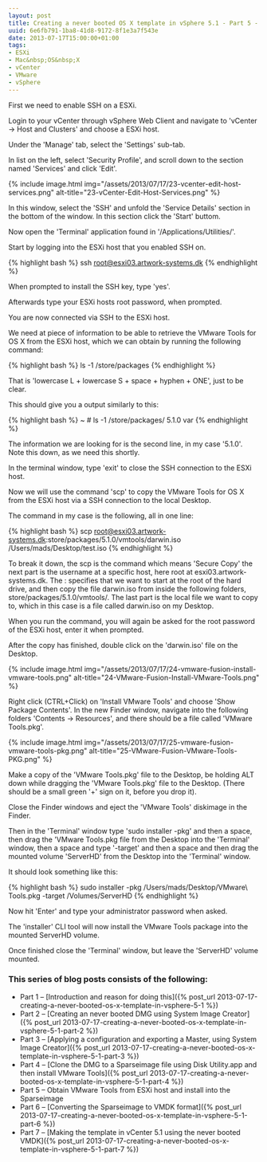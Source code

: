 ```yaml
---
layout: post
title: Creating a never booted OS X template in vSphere 5.1 - Part 5 - Obtain VMware Tools from ESXi host and install into the Sparseimage
uuid: 6e6fb791-1ba8-41d8-9172-8f1e3a7f543e
date: 2013-07-17T15:00:00+01:00
tags:
- ESXi
- Mac&nbsp;OS&nbsp;X
- vCenter
- VMware
- vSphere
---
```

First we need to enable SSH on a ESXi.

Login to your vCenter through vSphere Web Client and navigate to 'vCenter -&gt; Host and Clusters' and choose a ESXi host.

Under the 'Manage' tab, select the 'Settings' sub-tab.

In list on the left, select 'Security Profile', and scroll down to the section named 'Services' and click 'Edit'<!--break-->.

{% include image.html img="/assets/2013/07/17/23-vcenter-edit-host-services.png" alt-title="23-vCenter-Edit-Host-Services.png" %}

In this window, select the 'SSH' and unfold the 'Service Details' section in the bottom of the window. In this section click the 'Start' buttom.

Now open the 'Terminal' application found in '/Applications/Utilities/'.

Start by logging into the ESXi host that you enabled SSH on.

{% highlight bash %}
ssh root@esxi03.artwork-systems.dk
{% endhighlight %}

When prompted to install the SSH key, type 'yes'.

Afterwards type your ESXi hosts root password, when prompted.

You are now connected via SSH to the ESXi host.

We need at piece of information to be able to retrieve the VMware Tools for OS X from the ESXi host, which we can obtain by running the following command:

{% highlight bash %}
ls -1 /store/packages
{% endhighlight %}

That is 'lowercase L + lowercase S + space + hyphen + ONE', just to be clear.

This should give you a output similarly to this:

{% highlight bash %}
~ # ls -1 /store/packages/
5.1.0
var
{% endhighlight %}

The information we are looking for is the second line, in my case '5.1.0'. Note this down, as we need this shortly.

In the terminal window, type 'exit' to close the SSH connection to the ESXi host.

Now we will use the command 'scp' to copy the VMware Tools for OS X from the ESXi host via a SSH connection to the local Desktop.

The command in my case is the following, all in one line:

{% highlight bash %}
scp root@esxi03.artwork-systems.dk:store/packages/5.1.0/vmtools/darwin.iso /Users/mads/Desktop/test.iso
{% endhighlight %}

To break it down, the scp is the command which means 'Secure Copy' the next part is the username at a specific host, here root at esxi03.artwork-systems.dk. The : specifies that we want to start at the root of the hard drive, and then copy the file darwin.iso from inside the following folders, store/packages/5.1.0/vmtools/. The last part is the local file we want to copy to, which in this case is a file called darwin.iso on my Desktop.

When you run the command, you will again be asked for the root password of the ESXi host, enter it when prompted.

After the copy has finished, double click on the 'darwin.iso' file on the Desktop.

{% include image.html img="/assets/2013/07/17/24-vmware-fusion-install-vmware-tools.png" alt-title="24-VMware-Fusion-Install-VMware-Tools.png" %}

Right click (CTRL+Click) on 'Install VMware Tools' and choose 'Show Package Contents'. In the new Finder window, navigate into the following folders 'Contents -&gt; Resources', and there should be a file called 'VMware Tools.pkg'.

{% include image.html img="/assets/2013/07/17/25-vmware-fusion-vmware-tools-pkg.png" alt-title="25-VMware-Fusion-VMware-Tools-PKG.png" %}

Make a copy of the 'VMware Tools.pkg' file to the Desktop, be holding ALT down while dragging the 'VMware Tools.pkg' file to the Desktop. (There should be a small green '+' sign on it, before you drop it).

Close the Finder windows and eject the 'VMware Tools' diskimage in the Finder.

Then in the 'Terminal' window type 'sudo installer -pkg' and then a space, then drag the 'VMware Tools.pkg file from the Desktop into the 'Terminal' window, then a space and type '-target' and then a space and then drag the mounted volume 'ServerHD' from the Desktop into the 'Terminal' window.

It should look something like this:

{% highlight bash %}
sudo installer -pkg /Users/mads/Desktop/VMware\ Tools.pkg -target /Volumes/ServerHD
{% endhighlight %}

Now hit 'Enter' and type your administrator password when asked.

The 'installer' CLI tool will now install the VMware Tools package into the mounted ServerHD volume.

Once finished close the 'Terminal' window, but leave the 'ServerHD' volume mounted.

### This series of blog posts consists of the following:

* Part 1 – [Introduction and reason for doing this]({% post_url 2013-07-17-creating-a-never-booted-os-x-template-in-vsphere-5-1 %})
* Part 2 – [Creating an never booted DMG using System Image Creator]({% post_url 2013-07-17-creating-a-never-booted-os-x-template-in-vsphere-5-1-part-2 %})
* Part 3 – [Applying a configuration and exporting a Master, using System Image Creator]({% post_url 2013-07-17-creating-a-never-booted-os-x-template-in-vsphere-5-1-part-3 %})
* Part 4 – [Clone the DMG to a Sparseimage file using Disk Utility.app and then install VMware Tools]({% post_url 2013-07-17-creating-a-never-booted-os-x-template-in-vsphere-5-1-part-4 %})
* Part 5 – Obtain VMware Tools from ESXi host and install into the Sparseimage
* Part 6 – [Converting the Sparseimage to VMDK format]({% post_url 2013-07-17-creating-a-never-booted-os-x-template-in-vsphere-5-1-part-6 %})
* Part 7 – [Making the template in vCenter 5.1 using the never booted VMDK]({% post_url 2013-07-17-creating-a-never-booted-os-x-template-in-vsphere-5-1-part-7 %})